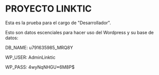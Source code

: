 # PROYECTO LINKTIC
Esta es la prueba para el cargo de "Desarrollador".

Esto son datos escenciales para hacer uso del Wordpress y su base de datos:

DB_NAME: u791635985_MRQ8Y

WP_USER: AdminLinktic

WP_PASS: 4wyNqNHGU*6M8P$

